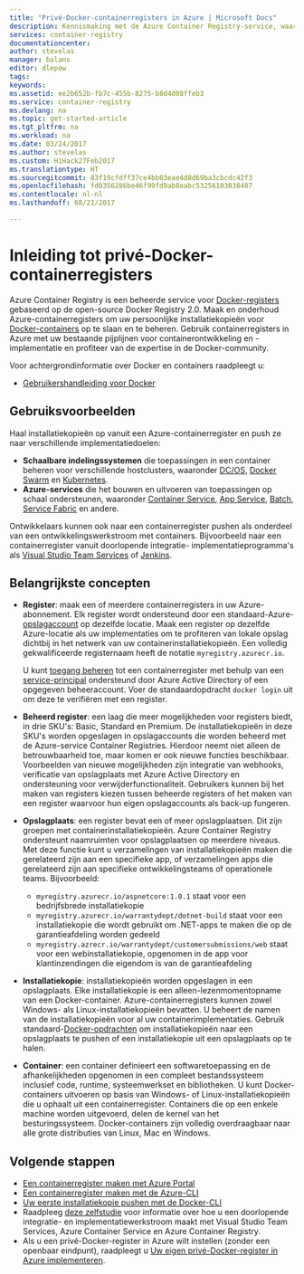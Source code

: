 ```yaml
---
title: "Privé-Docker-containerregisters in Azure | Microsoft Docs"
description: Kennismaking met de Azure Container Registry-service, waarmee u cloudgebaseerde, beheerde en persoonlijke Docker-registers kunt maken.
services: container-registry
documentationcenter: 
author: stevelas
manager: balans
editor: dlepow
tags: 
keywords: 
ms.assetid: ee2b652b-fb7c-455b-8275-b8d4d08ffeb3
ms.service: container-registry
ms.devlang: na
ms.topic: get-started-article
ms.tgt_pltfrm: na
ms.workload: na
ms.date: 03/24/2017
ms.author: stevelas
ms.custom: H1Hack27Feb2017
ms.translationtype: HT
ms.sourcegitcommit: 83f19cfdff37ce4bb03eae4d8d69ba3cbcdc42f3
ms.openlocfilehash: fd0356286be46f99fd9ab8eabc53256103038407
ms.contentlocale: nl-nl
ms.lasthandoff: 08/21/2017

---
```

# <a name="introduction-to-private-docker-container-registries"></a>Inleiding tot privé-Docker-containerregisters


Azure Container Registry is een beheerde service voor [Docker-registers](https://docs.docker.com/registry/) gebaseerd op de open-source Docker Registry 2.0. Maak en onderhoud Azure-containerregisters om uw persoonlijke installatiekopieën voor [Docker-containers](https://www.docker.com/what-docker) op te slaan en te beheren. Gebruik containerregisters in Azure met uw bestaande pijplijnen voor containerontwikkeling en -implementatie en profiteer van de expertise in de Docker-community.

Voor achtergrondinformatie over Docker en containers raadpleegt u:

* [Gebruikershandleiding voor Docker](https://docs.docker.com/engine/userguide/)




## <a name="use-cases"></a>Gebruiksvoorbeelden
Haal installatiekopieën op vanuit een Azure-containerregister en push ze naar verschillende implementatiedoelen:

* **Schaalbare indelingssystemen** die toepassingen in een container beheren voor verschillende hostclusters, waaronder [DC/OS](https://docs.mesosphere.com/), [Docker Swarm](https://docs.docker.com/swarm/) en [Kubernetes](http://kubernetes.io/docs/).
* **Azure-services** die het bouwen en uitvoeren van toepassingen op schaal ondersteunen, waaronder [Container Service](../container-service/index.yml), [App Service](/app-service/index.md), [Batch](../batch/index.md), [Service Fabric](/azure/service-fabric/) en andere.

Ontwikkelaars kunnen ook naar een containerregister pushen als onderdeel van een ontwikkelingswerkstroom met containers. Bijvoorbeeld naar een containerregister vanuit doorlopende integratie- implementatieprogramma's als [Visual Studio Team Services](https://www.visualstudio.com/docs/overview) of [Jenkins](https://jenkins.io/).





## <a name="key-concepts"></a>Belangrijkste concepten
* **Register**: maak een of meerdere containerregisters in uw Azure-abonnement. Elk register wordt ondersteund door een standaard-Azure-[opslagaccount](../storage/common/storage-introduction.md) op dezelfde locatie. Maak een register op dezelfde Azure-locatie als uw implementaties om te profiteren van lokale opslag dichtbij in het netwerk van uw containerinstallatiekopieën. Een volledig gekwalificeerde registernaam heeft de notatie `myregistry.azurecr.io`.

  U kunt [toegang beheren](container-registry-authentication.md) tot een containerregister met behulp van een [service-principal](../active-directory/active-directory-application-objects.md) ondersteund door Azure Active Directory of een opgegeven beheeraccount. Voer de standaardopdracht `docker login` uit om deze te verifiëren met een register.

* **Beheerd register**: een laag die meer mogelijkheden voor registers biedt, in drie SKU's: Basic, Standard en Premium. De installatiekopieën in deze SKU's worden opgeslagen in opslagaccounts die worden beheerd met de Azure-service Container Registries. Hierdoor neemt niet alleen de betrouwbaarheid toe, maar komen er ook nieuwe functies beschikbaar. Voorbeelden van nieuwe mogelijkheden zijn integratie van webhooks, verificatie van opslagplaats met Azure Active Directory en ondersteuning voor verwijderfunctionaliteit. Gebruikers kunnen bij het maken van registers kiezen tussen beheerde registers of het maken van een register waarvoor hun eigen opslagaccounts als back-up fungeren.

* **Opslagplaats**: een register bevat een of meer opslagplaatsen. Dit zijn groepen met containerinstallatiekopieën. Azure Container Registry ondersteunt naamruimten voor opslagplaatsen op meerdere niveaus. Met deze functie kunt u verzamelingen van installatiekopieën maken die gerelateerd zijn aan een specifieke app, of verzamelingen apps die gerelateerd zijn aan specifieke ontwikkelingsteams of operationele teams. Bijvoorbeeld:

  * `myregistry.azurecr.io/aspnetcore:1.0.1` staat voor een bedrijfsbrede installatiekopie
  * `myregistry.azurecr.io/warrantydept/dotnet-build` staat voor een installatiekopie die wordt gebruikt om .NET-apps te maken die op de garantieafdeling worden gedeeld
  * `myregistry.azrecr.io/warrantydept/customersubmissions/web` staat voor een webinstallatiekopie, opgenomen in de app voor klantinzendingen die eigendom is van de garantieafdeling

* **Installatiekopie**: installatiekopieën worden opgeslagen in een opslagplaats. Elke installatiekopie is een alleen-lezenmomentopname van een Docker-container. Azure-containerregisters kunnen zowel Windows- als Linux-installatiekopieën bevatten. U beheert de namen van de installatiekopieën voor al uw containerimplementaties. Gebruik standaard-[Docker-opdrachten](https://docs.docker.com/engine/reference/commandline/) om installatiekopieën naar een opslagplaats te pushen of een installatiekopie uit een opslagplaats op te halen.

* **Container**: een container definieert een softwaretoepassing en de afhankelijkheden opgenomen in een compleet bestandssysteem inclusief code, runtime, systeemwerkset en bibliotheken. U kunt Docker-containers uitvoeren op basis van Windows- of Linux-installatiekopieën die u ophaalt uit een containerregister. Containers die op een enkele machine worden uitgevoerd, delen de kernel van het besturingssysteem. Docker-containers zijn volledig overdraagbaar naar alle grote distributies van Linux, Mac en Windows.




## <a name="next-steps"></a>Volgende stappen
* [Een containerregister maken met Azure Portal](container-registry-get-started-portal.md)
* [Een containerregister maken met de Azure-CLI](container-registry-get-started-azure-cli.md)
* [Uw eerste installatiekopie pushen met de Docker-CLI](container-registry-get-started-docker-cli.md)
* Raadpleeg [deze zelfstudie](../container-service/dcos-swarm/container-service-docker-swarm-setup-ci-cd.md) voor informatie over hoe u een doorlopende integratie- en implementatiewerkstroom maakt met Visual Studio Team Services, Azure Container Service en Azure Container Registry.
* Als u een privé-Docker-register in Azure wilt instellen (zonder een openbaar eindpunt), raadpleegt u [Uw eigen privé-Docker-register in Azure implementeren](../virtual-machines/virtual-machines-linux-docker-registry-in-blob-storage.md).

